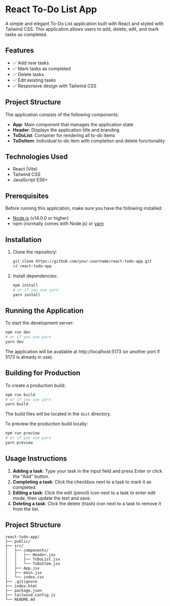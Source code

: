 # React To-Do List App

A simple and elegant To-Do List application built with React and styled with Tailwind CSS. This application allows users to add, delete, edit, and mark tasks as completed.

## Features

- ✅ Add new tasks
- ✅ Mark tasks as completed
- ✅ Delete tasks
- ✅ Edit existing tasks
- ✅ Responsive design with Tailwind CSS

## Project Structure

The application consists of the following components:

- **App**: Main component that manages the application state
- **Header**: Displays the application title and branding
- **ToDoList**: Container for rendering all to-do items
- **ToDoItem**: Individual to-do item with completion and delete functionality

## Technologies Used

- React (Vite)
- Tailwind CSS
- JavaScript ES6+

## Prerequisites

Before running this application, make sure you have the following installed:

- [Node.js](https://nodejs.org/) (v14.0.0 or higher)
- npm (normally comes with Node.js) or [yarn](https://yarnpkg.com/)

## Installation

1. Clone the repository:
   ```bash
   git clone https://github.com/your-username/react-todo-app.git
   cd react-todo-app
   ```

2. Install dependencies:
   ```bash
   npm install
   # or if you use yarn
   yarn install
   ```

## Running the Application

To start the development server:

```bash
npm run dev
# or if you use yarn
yarn dev
```

The application will be available at http://localhost:5173 (or another port if 5173 is already in use).

## Building for Production

To create a production build:

```bash
npm run build
# or if you use yarn
yarn build
```

The build files will be located in the `dist` directory.

To preview the production build locally:

```bash
npm run preview
# or if you use yarn
yarn preview
```

## Usage Instructions

1. **Adding a task**: Type your task in the input field and press Enter or click the "Add" button.
2. **Completing a task**: Click the checkbox next to a task to mark it as completed.
3. **Editing a task**: Click the edit (pencil) icon next to a task to enter edit mode, then update the text and save.
4. **Deleting a task**: Click the delete (trash) icon next to a task to remove it from the list.

## Project Structure

```
react-todo-app/
├── public/
├── src/
│   ├── components/
│   │   ├── Header.jsx
│   │   ├── ToDoList.jsx
│   │   └── ToDoItem.jsx
│   ├── App.jsx
│   ├── main.jsx
│   └── index.css
├── .gitignore
├── index.html
├── package.json
├── tailwind.config.js
└── README.md
```
